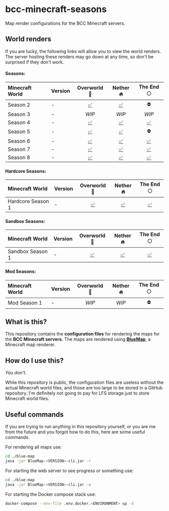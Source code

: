 # bcc-minecraft-seasons
Map render configurations for the BCC Minecraft servers.

## World renders
If you are lucky, the following links will allow you to view the world renders. The server hosting these renders may go down at any time, so don't be surprised if they don't work.

#### Seasons:
| Minecraft World | Version | Overworld :deciduous_tree: | Nether :fire: | The End :full_moon: |
| :--- | :--- | :---: | :---: | :---: |
| Season 2 | - | [:white_check_mark:](http://bccsrv.xyz:8888/#season_2_overworld:0:0:0:1500:0:0:0:0:perspective) | [:white_check_mark:](http://bccsrv.xyz:8888/#season_2_nether:0:0:0:1500:0:0:0:0:perspective) | :no_entry: |
| Season 3 | - | _WIP_ | _WIP_ | _WIP_ |
| Season 4 | - | [:white_check_mark:](http://bccsrv.xyz:8888/#season_4_overworld:0:0:0:1500:0:0:0:0:perspective) | [:white_check_mark:](http://bccsrv.xyz:8888/#season_4_nether:0:0:0:1500:0:0:0:0:perspective) | [:white_check_mark:](http://bccsrv.xyz:8888/#season_4_end:0:0:0:1500:0:0:0:0:perspective) |
| Season 5 | - | [:white_check_mark:](http://bccsrv.xyz:8888/#season_5_overworld:0:0:0:1500:0:0:0:0:perspective) | [:white_check_mark:](http://bccsrv.xyz:8888/#season_5_nether:0:0:0:1500:0:0:0:0:perspective) | :no_entry: |
| Season 6 | - | [:white_check_mark:](http://bccsrv.xyz:8888/#season_6_overworld:0:0:0:1500:0:0:0:0:perspective) | [:white_check_mark:](http://bccsrv.xyz:8888/#season_6_nether:0:0:0:1500:0:0:0:0:perspective) | [:white_check_mark:](http://bccsrv.xyz:8888/#season_6_end:0:0:0:1500:0:0:0:0:perspective) |
| Season 7 | - | [:white_check_mark:](http://bccsrv.xyz:8888/#season_7_overworld:0:0:0:1500:0:0:0:0:perspective) | [:white_check_mark:](http://bccsrv.xyz:8888/#season_7_nether:0:0:0:1500:0:0:0:0:perspective) | [:white_check_mark:](http://bccsrv.xyz:8888/#season_7_end:0:0:0:1500:0:0:0:0:perspective) |
| Season 8 | - | [:white_check_mark:](http://bccsrv.xyz:8888/#season_8_overworld:0:0:0:1500:0:0:0:0:perspective) | [:white_check_mark:](http://bccsrv.xyz:8888/#season_8_nether:0:0:0:1500:0:0:0:0:perspective) | [:white_check_mark:](http://bccsrv.xyz:8888/#season_8_end:0:0:0:1500:0:0:0:0:perspective) |

#### Hardcore Seasons:
| Minecraft World | Version | Overworld :deciduous_tree: | Nether :fire: | The End :full_moon: |
| :--- | :--- | :---: | :---: | :---: |
| Hardcore Season 1 | - | [:white_check_mark:](http://bccsrv.xyz:8888/#hardcore_season_1_overworld:0:0:0:1500:0:0:0:0:perspective) | [:white_check_mark:](http://bccsrv.xyz:8888/#hardcore_season_1_nether:0:0:0:1500:0:0:0:0:perspective) | [:white_check_mark:](http://bccsrv.xyz:8888/#hardcore_season_1_end:0:0:0:1500:0:0:0:0:perspective) |

#### Sandbox Seasons:
| Minecraft World | Version | Overworld :deciduous_tree: | Nether :fire: | The End :full_moon: |
| :--- | :--- | :---: | :---: | :---: |
| Sandbox Season 1 | - | [:white_check_mark:](http://bccsrv.xyz:8888/#sandbox_season_1_overworld:0:0:0:1500:0:0:0:0:perspective) | [:white_check_mark:](http://bccsrv.xyz:8888/#sandbox_season_1_nether:0:0:0:1500:0:0:0:0:perspective) | [:white_check_mark:](http://bccsrv.xyz:8888/#sandbox_season_1_end:0:0:0:1500:0:0:0:0:perspective) |

#### Mod Seasons:
| Minecraft World | Version | Overworld :deciduous_tree: | Nether :fire: | The End :full_moon: |
| :--- | :--- | :---: | :---: | :---: |
| Mod Season 1 | - | _WIP_ | _WIP_ | :no_entry: |

## What is this?
This repository contains the **configuration files** for rendering the maps for the **BCC Minecraft servers**. The maps are rendered using **[BlueMap](https://github.com/BlueMap-Minecraft/BlueMap)**, a Minecraft map renderer.

## How do I use this?
_You don't_.

While this repository is public, the configuration files are useless without the actual Minecraft world files, and those are too large to be stored in a GitHub repository. I'm definitely not going to pay for LFS storage just to store Minecraft world files.

## Useful commands
If you are trying to run anything in this repository yourself, or you are me from the future and you forgot how to do this, here are some useful commands.

For rendering all maps use:
```sh
cd ./blue-map
java -jar BlueMap-<VERSION>-cli.jar -r
```

For starting the web server to see progress or something use:
```sh
cd ./blue-map
java -jar BlueMap-<VERSION>-cli.jar -w
```

For starting the Docker compose stack use:
```sh
docker-compose --env-file .env.docker.<ENVIRONMENT> up -d
```
